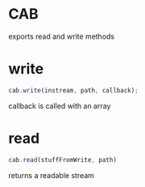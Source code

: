 CAB
====

exports read and write methods

write
====

```javascript
cab.write(instream, path, callback);
```

callback is called with an array

read
====

```javascript
cab.read(stuffFromWrite, path)
```

returns a readable stream